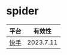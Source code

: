 # spider

|平台|有效性|
| ------------- | :-------------:| 
|[快手](https://github.com/cj7cj/spider/tree/main/kuaishou)| 2023.7.11 | 
